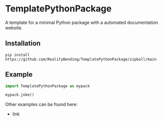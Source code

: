 # TemplatePythonPackage

A template for a minimal Python package with a automated documentation website.

## Installation

```
pip install https://github.com/RealityBending/TemplatePythonPackage/zipball/main
```

## Example

```python
import TemplatePythonPackage as mypack

mypack.joke()
```

Other examples can be found here:
- link

